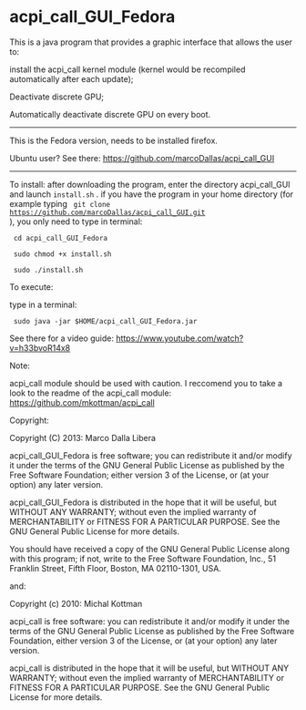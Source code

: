 acpi_call_GUI_Fedora
====================
This is a java program that provides a graphic interface that allows the user to:

install the acpi_call kernel module (kernel would be recompiled automatically after each update);

Deactivate discrete GPU;

Automatically deactivate discrete GPU on every boot.

******************************************************************************************************************
This is the Fedora version, needs to be installed firefox.

Ubuntu user? See there: https://github.com/marcoDallas/acpi_call_GUI
******************************************************************************************************************

To install:
after downloading the program, enter the directory acpi_call_GUI and launch `install.sh` . 
if you have the program in your home directory (for example typing <code> git clone https://github.com/marcoDallas/acpi_call_GUI.git </code>), you only need to type in terminal:

<code> cd acpi_call_GUI_Fedora </code>

<code> sudo chmod +x install.sh </code>

<code> sudo ./install.sh </code>

To execute:

type in a terminal: 

<code> sudo java -jar $HOME/acpi_call_GUI_Fedora.jar </code>

See there for a video guide: https://www.youtube.com/watch?v=h33bvoR14x8

Note:

acpi_call module should be used with caution. I reccomend you to take a look to the readme of the acpi_call module: https://github.com/mkottman/acpi_call

Copyright:

  Copyright (C) 2013: Marco Dalla Libera 
  
  acpi_call_GUI_Fedora is free software; you can redistribute it and/or modify
  it under the terms of the GNU General Public License as published by
  the Free Software Foundation; either version 3 of the License, or
  (at your option) any later version.
  
  acpi_call_GUI_Fedora is distributed in the hope that it will be useful,
  but WITHOUT ANY WARRANTY; without even the implied warranty of
  MERCHANTABILITY or FITNESS FOR A PARTICULAR PURPOSE.  See the
  GNU General Public License for more details.
  
  You should have received a copy of the GNU General Public License
  along with this program; if not, write to the Free Software
  Foundation, Inc., 51 Franklin Street, Fifth Floor, Boston,
  MA 02110-1301, USA.
  
  and:
  
  Copyright (c) 2010: Michal Kottman
  
  acpi_call is free software: you can redistribute it and/or modify 
  it under the terms of the GNU General Public License as published by 
  the Free Software Foundation, either version 3 of the License, or 
  (at your option) any later version.
 
  acpi_call is distributed in the hope that it will be useful, 
  but WITHOUT ANY WARRANTY; without even the implied warranty of 
  MERCHANTABILITY or FITNESS FOR A PARTICULAR PURPOSE. 
  See the GNU General Public License for more details.

